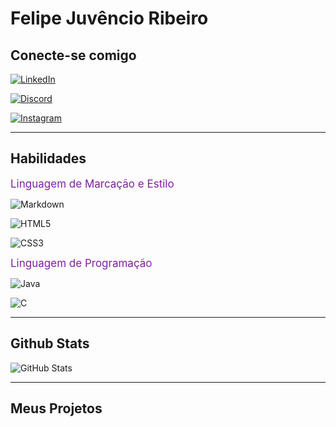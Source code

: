 # **Felipe Juvêncio Ribeiro**

## **Conecte-se comigo**
[![LinkedIn](https://img.shields.io/badge/LinkedIn-000?style=for-the-badge&logo=linkedin&logoColor=0E76A8)](www.linkedin.com/in/felipe-juvêncio-41bb7a171/)

[![Discord](https://img.shields.io/badge/Discord-000?style=for-the-badge&logo=discord)](https://www.discord.com/in/shoensttat#6077/)

[![Instagram](https://img.shields.io/badge/Instagram-000?style=for-the-badge&logo=instagram)](https://www.instagram.com/juvenciofelipe/)
___
## **Habilidades**
<span style='color:#8320A1; font-size:17px'>Linguagem de Marcação e Estilo</span>

![Markdown](https://img.shields.io/badge/Markdown-000?style=for-the-badge&logo=markdown)

![HTML5](https://img.shields.io/badge/HTML5-000?style=for-the-badge&logo=html5) 

![CSS3](https://img.shields.io/badge/CSS3-000?style=for-the-badge&logo=css3&logoColor=264CE4)   

<span style=color:#8320A1;font-size:17px>Linguagem de Programação</span>

![Java](https://img.shields.io/badge/Java-000?style=for-the-badge&logo=java)

![C](https://img.shields.io/badge/C-000?style=for-the-badge&logo=c)
___

## **Github Stats**
![GitHub Stats](https://github-readme-stats.vercel.app/api?username=SHOENSTTAT&theme=transparent&bg_color=000&border_color=30A3DC&show_icons=true&icon_color=30A3DC&title_color=E94D5F&text_color=FFF&hide_title=true&hide=stars)
___

## **Meus Projetos**
